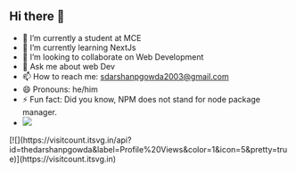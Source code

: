 ## Hi there 👋

<!--
**thedarshanpgowda/thedarshanpgowda** is a ✨ _special_ ✨ repository because its `README.md` (this file) appears on your GitHub profile.

Here are some ideas to get you started:
-->
- 🔭 I’m currently a student at MCE
- 🌱 I’m currently learning NextJs
- 👯 I’m looking to collaborate on Web Development
- 💬 Ask me about web Dev
- 📫 How to reach me: sdarshanpgowda2003@gmail.com
- 😄 Pronouns: he/him
- ⚡ Fun fact: Did you know, NPM does not stand for node package manager.
- <a href="https://visitcount.itsvg.in">
  <img src="https://visitcount.itsvg.in/api?id=thedarshanpgowda&label=Profile%20Views&color=1&icon=5&pretty=true" />
</a>
[![](https://visitcount.itsvg.in/api?id=thedarshanpgowda&label=Profile%20Views&color=1&icon=5&pretty=true)](https://visitcount.itsvg.in)

